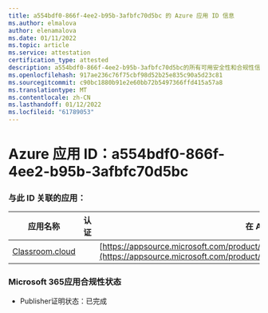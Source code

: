 ```yaml
---
title: a554bdf0-866f-4ee2-b95b-3afbfc70d5bc 的 Azure 应用 ID 信息
ms.author: elmalova
author: elenamalova
ms.date: 01/11/2022
ms.topic: article
ms.service: attestation
certification_type: attested
description: a554bdf0-866f-4ee2-b95b-3afbfc70d5bc的所有可用安全性和合规性信息。
ms.openlocfilehash: 917ae236c76f75cbf98d52b25e835c90a5d23c81
ms.sourcegitcommit: c90bc1880b91e2e60bb72b5497366ffd415a57a8
ms.translationtype: MT
ms.contentlocale: zh-CN
ms.lasthandoff: 01/12/2022
ms.locfileid: "61789053"
---
```

# <a name="azure-app-id-a554bdf0-866f-4ee2-b95b-3afbfc70d5bc"></a>Azure 应用 ID：a554bdf0-866f-4ee2-b95b-3afbfc70d5bc


### <a name="apps-associated-with-this-id"></a>与此 ID 关联的应用：
| **应用名称** | **认证** | **在 AppSource 中查看** |
|--------------|---------------|-----------------------|
| [Classroom.cloud](https://docs.microsoft.com/microsoft-365-app-certification/forward/netsupportltd1595255396224.classroom_cloud) |  | [https://appsource.microsoft.com/product/office/netsupportltd1595255396224.classroom_cloud](https://appsource.microsoft.com/product/office/netsupportltd1595255396224.classroom_cloud) |

### <a name="microsoft-365-app-compliance-status"></a>Microsoft 365应用合规性状态
- Publisher证明状态：已完成
